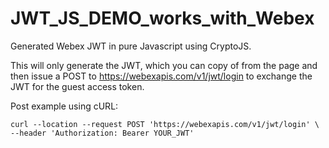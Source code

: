 # JWT_JS_DEMO_works_with_Webex
Generated Webex JWT in pure Javascript using CryptoJS. 

This will only generate the JWT, which you can copy of from the page and then issue a POST to https://webexapis.com/v1/jwt/login to exchange the JWT for the guest access token. 

Post example using cURL: 
```
curl --location --request POST 'https://webexapis.com/v1/jwt/login' \
--header 'Authorization: Bearer YOUR_JWT'
```
